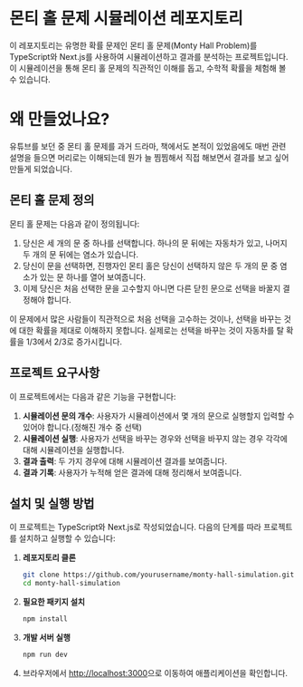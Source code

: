 # 몬티 홀 문제 시뮬레이션 레포지토리

이 레포지토리는 유명한 확률 문제인 몬티 홀 문제(Monty Hall Problem)를 TypeScript와 Next.js를 사용하여 시뮬레이션하고 결과를 분석하는 프로젝트입니다. 이 시뮬레이션을 통해 몬티 홀 문제의 직관적인 이해를 돕고, 수학적 확률을 체험해 볼 수 있습니다.

# 왜 만들었나요?

유튜브를 보던 중 몬티 홀 문제를 과거 드라마, 책에서도 본적이 있었음에도 매번 관련 설명을 들으면 머리로는 이해되는데 뭔가 늘 찜찜해서 직접 해보면서 결과를 보고 싶어 만들게 되었습니다.

## 몬티 홀 문제 정의

몬티 홀 문제는 다음과 같이 정의됩니다:

1. 당신은 세 개의 문 중 하나를 선택합니다. 하나의 문 뒤에는 자동차가 있고, 나머지 두 개의 문 뒤에는 염소가 있습니다.
2. 당신이 문을 선택하면, 진행자인 몬티 홀은 당신이 선택하지 않은 두 개의 문 중 염소가 있는 문 하나를 열어 보여줍니다.
3. 이제 당신은 처음 선택한 문을 고수할지 아니면 다른 닫힌 문으로 선택을 바꿀지 결정해야 합니다.

이 문제에서 많은 사람들이 직관적으로 처음 선택을 고수하는 것이나, 선택을 바꾸는 것에 대한 확률을 제대로 이해하지 못합니다. 실제로는 선택을 바꾸는 것이 자동차를 탈 확률을 1/3에서 2/3로 증가시킵니다.

## 프로젝트 요구사항

이 프로젝트에서는 다음과 같은 기능을 구현합니다:

1. **시뮬레이션 문의 개수**: 사용자가 시뮬레이션에서 몇 개의 문으로 실행할지 입력할 수 있어야 합니다.(정해진 개수 중 선택)
2. **시뮬레이션 실행**: 사용자가 선택을 바꾸는 경우와 선택을 바꾸지 않는 경우 각각에 대해 시뮬레이션을 실행합니다.
3. **결과 출력**: 두 가지 경우에 대해 시뮬레이션 결과를 보여줍니다.
4. **결과 기록**: 사용자가 누적해 얻은 결과에 대해 정리해서 보여줍니다.

## 설치 및 실행 방법

이 프로젝트는 TypeScript와 Next.js로 작성되었습니다. 다음의 단계를 따라 프로젝트를 설치하고 실행할 수 있습니다:

1. **레포지토리 클론**
    ```bash
    git clone https://github.com/yourusername/monty-hall-simulation.git
    cd monty-hall-simulation
    ```

2. **필요한 패키지 설치**
    ```bash
    npm install
    ```

3. **개발 서버 실행**
    ```bash
    npm run dev
    ```

4. 브라우저에서 [http://localhost:3000](http://localhost:3000)으로 이동하여 애플리케이션을 확인합니다.
